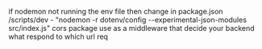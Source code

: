 if nodemon not running the env file then change in package.json /scripts/dev - "nodemon -r dotenv/config --experimental-json-modules src/index.js"
cors package use as a middleware that decide your backend what respond to which url req
